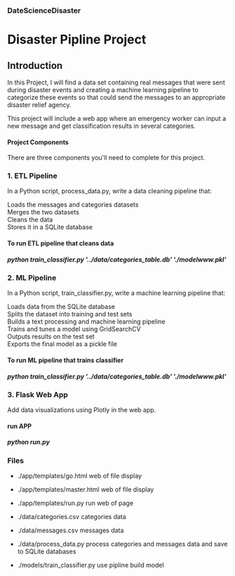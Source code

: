 ### DateScienceDisaster 
# Disaster Pipline Project

## Introduction <br>
In this Project, I will find a data set containing real messages that were sent during disaster events and 
creating a machine learning pipeline to categorize these events so that could send the messages to an appropriate disaster relief agency.

This project will include a web app where an emergency worker can input a new message and get classification results in several categories.

#### Project Components
There are three components you'll need to complete for this project.

### 1. ETL Pipeline
In a Python script, process_data.py, write a data cleaning pipeline that:

Loads the messages and categories datasets<br> 
Merges the two datasets<br>
Cleans the data<br>
Stores it in a SQLite database <br>
#### To run ETL pipeline that cleans data
##### python train_classifier.py '../data/categories_table.db' './modelwww.pkl'

### 2. ML Pipeline
In a Python script, train_classifier.py, write a machine learning pipeline that:<br>

Loads data from the SQLite database<br>
Splits the dataset into training and test sets<br>
Builds a text processing and machine learning pipeline<br>
Trains and tunes a model using GridSearchCV<br>
Outputs results on the test set<br>
Exports the final model as a pickle file<br>
#### To run ML pipeline that trains classifier
#####  python train_classifier.py '../data/categories_table.db' './modelwww.pkl'  <br>


### 3. Flask Web App
Add data visualizations using Plotly in the web app.<br>
#### run APP
#####  python run.py  


### Files
  * ./app/templates/go.html      web of file display  
  * ./app/templates/master.html   web of file display  
  * ./app/templates/run.py   run web of page  <br>

  * ./data/categories.csv   categories data  
  * ./data/messages.csv     messages data  
  * ./data/process_data.py    process categories and messages data and save to SQLite databases   <br>

  * ./models/train_classifier.py   use pipline build model    <br>
